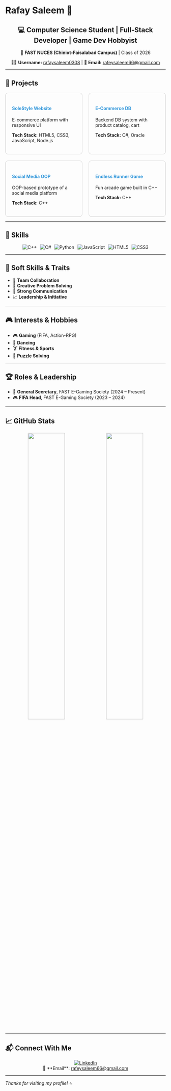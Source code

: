# Rafay Saleem 👋

<div align="center">
  <h2>💻 Computer Science Student | Full-Stack Developer | Game Dev Hobbyist</h2>
  <p>📍 <strong>FAST NUCES (Chiniot-Faisalabad Campus)</strong> | Class of 2026</p>
  <p>👨‍💻 <strong>Username:</strong> <a href="https://github.com/rafaysaleem0308" target="_blank">rafaysaleem0308</a> | 📧 <strong>Email:</strong> <a href="mailto:rafeysaleem66@gmail.com">rafeysaleem66@gmail.com</a></p>
</div>

---

## 🚀 Projects

<div style="display: grid; grid-template-columns: repeat(2, 1fr); gap: 20px;">

  <div style="border: 1px solid #ccc; border-radius: 8px; padding: 20px;">
    <h4><a href="https://github.com/rafaysaleem0308/SoleStyle_Website" target="_blank" style="text-decoration: none; color: #3498db;">SoleStyle Website</a></h4>
    <p>E-commerce platform with responsive UI</p>
    <p><strong>Tech Stack:</strong> HTML5, CSS3, JavaScript, Node.js</p>
  </div>

  <div style="border: 1px solid #ccc; border-radius: 8px; padding: 20px;">
    <h4><a href="https://github.com/rafaysaleem0308/E-Commerce-Database" target="_blank" style="text-decoration: none; color: #3498db;">E-Commerce DB</a></h4>
    <p>Backend DB system with product catalog, cart</p>
    <p><strong>Tech Stack:</strong> C#, Oracle</p>
  </div>

  <div style="border: 1px solid #ccc; border-radius: 8px; padding: 20px;">
    <h4><a href="https://github.com/rafaysaleem0308/Social-Media-OOP-" target="_blank" style="text-decoration: none; color: #3498db;">Social Media OOP</a></h4>
    <p>OOP-based prototype of a social media platform</p>
    <p><strong>Tech Stack:</strong> C++</p>
  </div>

  <div style="border: 1px solid #ccc; border-radius: 8px; padding: 20px;">
    <h4><a href="https://github.com/rafaysaleem0308/Endless-Runner-Game" target="_blank" style="text-decoration: none; color: #3498db;">Endless Runner Game</a></h4>
    <p>Fun arcade game built in C++</p>
    <p><strong>Tech Stack:</strong> C++</p>
  </div>

</div>

---

## 🧠 Skills

<div style="display: flex; flex-wrap: wrap; gap: 10px; justify-content: center;">
  <img src="https://img.shields.io/badge/C++-00599C?style=flat-square&logo=cplusplus&logoColor=white" alt="C++" />
  <img src="https://img.shields.io/badge/C%23-239120?style=flat-square&logo=c-sharp&logoColor=white" alt="C#" />
  <img src="https://img.shields.io/badge/Python-3776AB?style=flat-square&logo=python&logoColor=white" alt="Python" />
  <img src="https://img.shields.io/badge/JavaScript-F7DF1E?style=flat-square&logo=javascript&logoColor=black" alt="JavaScript" />
  <img src="https://img.shields.io/badge/HTML5-E34F26?style=flat-square&logo=html5&logoColor=white" alt="HTML5" />
  <img src="https://img.shields.io/badge/CSS3-1572B6?style=flat-square&logo=css3&logoColor=white" alt="CSS3" />
</div>

---

## 🧩 Soft Skills & Traits

- 🤝 **Team Collaboration**
- 🧠 **Creative Problem Solving**
- 💬 **Strong Communication**
- 📈 **Leadership & Initiative**

---

## 🎮 Interests & Hobbies

- 🎮 **Gaming** (FIFA, Action-RPG)
- 💃 **Dancing**
- 🏋️ **Fitness & Sports**
- 🧠 **Puzzle Solving**

---

## 🏆 Roles & Leadership

- 🏅 **General Secretary**, FAST E-Gaming Society (2024 – Present)  
- 🎮 **FIFA Head**, FAST E-Gaming Society (2023 – 2024)

---

## 📈 GitHub Stats

<p align="center">
  <img src="https://github-readme-stats.vercel.app/api?username=rafaysaleem0308&show_icons=true&theme=default&hide_title=true" width="48%" />
  <img src="https://github-readme-streak-stats.herokuapp.com/?user=rafaysaleem0308&theme=default" width="48%" />
</p>

---

## 📬 Connect With Me

<div align="center">
  <a href="https://linkedin.com/in/rafaysaleem" target="_blank">
    <img src="https://img.shields.io/badge/-LinkedIn-0077B5?style=flat-square&logo=linkedin&logoColor=white" alt="LinkedIn" />
  </a>  
  <br />
  📧 **Email**: <a href="mailto:rafeysaleem66@gmail.com">rafeysaleem66@gmail.com</a>
</div>

---

_Thanks for visiting my profile!_ ⭐
